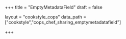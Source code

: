 +++
title = "EmptyMetadataField"
draft = false

layout = "cookstyle_cops"
data_path = ["cookstyle","cops_chef_sharing_emptymetadatafield"]

+++

<!-- The content of this page is automatically generated from the
cops_chef_sharing_emptymetadatafield.yml file in github.com/chef/cookstyle/blob/main/docs-chef-io/data/cookstyle/. -->
